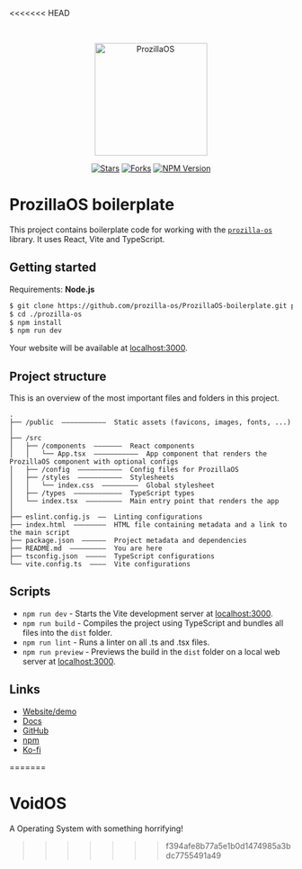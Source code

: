 <<<<<<< HEAD
<div align="center">
  <br />
  <p>
    <a href="https://os.prozilla.dev/"><img src="https://os.prozilla.dev/assets/logo.svg" height="200" alt="ProzillaOS" /></a>
  </p>
  <p>
    <a href="https://github.com/prozilla-os/ProzillaOS"><img alt="Stars" src="https://img.shields.io/github/stars/prozilla-os/ProzillaOS-boilerplate?style=flat-square&color=FED24C&label=%E2%AD%90"></a>
    <a href="https://github.com/prozilla-os/ProzillaOS"><img alt="Forks" src="https://img.shields.io/github/forks/prozilla-os/ProzillaOS-boilerplate?style=flat-square&color=4D9CFF&label=Forks&logo=github"></a>
    <a href="https://www.npmjs.com/package/prozilla-os"><img alt="NPM Version" src="https://img.shields.io/npm/v/prozilla-os?logo=npm&style=flat-square&label=prozilla-os&color=FF4D5B"></a>
  </p>
</div>

# ProzillaOS boilerplate

This project contains boilerplate code for working with the [`prozilla-os`][github] library. It uses React, Vite and TypeScript.

## Getting started

Requirements: **Node.js**

```sh
$ git clone https://github.com/prozilla-os/ProzillaOS-boilerplate.git prozilla-os
$ cd ./prozilla-os
$ npm install
$ npm run dev
```

Your website will be available at [localhost:3000][localhost].

## Project structure

This is an overview of the most important files and folders in this project.

```
.
├── /public  ———————————  Static assets (favicons, images, fonts, ...)
│
├── /src
│   ├── /components  ———————  React components
│   │   └── App.tsx  ———————————  App component that renders the ProzillaOS component with optional configs
│   ├── /config  ———————————  Config files for ProzillaOS
│   ├── /styles  ———————————  Stylesheets
│   │   └── index.css  —————————  Global stylesheet
│   ├── /types  ————————————  TypeScript types
│   └── index.tsx  —————————  Main entry point that renders the app
│
├── eslint.config.js  ——  Linting configurations
├── index.html  ————————  HTML file containing metadata and a link to the main script
├── package.json  ——————  Project metadata and dependencies
├── README.md  —————————  You are here
├── tsconfig.json  —————  TypeScript configurations
└── vite.config.ts  ————  Vite configurations
```

## Scripts

- `npm run dev` - Starts the Vite development server at [localhost:3000][localhost].
- `npm run build` - Compiles the project using TypeScript and bundles all files into the `dist` folder.
- `npm run lint` - Runs a linter on all .ts and .tsx files.
- `npm run preview` - Previews the build in the `dist` folder on a local web server at [localhost:3000][localhost].

## Links

- [Website/demo][website]
- [Docs][docs]
- [GitHub][github]
- [npm][npm]
- [Ko-fi][ko-fi]

[website]: https://os.prozilla.dev/
[docs]: https://os.prozilla.dev/docs
[github]: https://github.com/prozilla-os/ProzillaOS/tree/convert-to-monorepo/packages/prozilla-os
[npm]: https://www.npmjs.com/package/prozilla-os
[ko-fi]: https://ko-fi.com/prozilla
[localhost]: http://localhost:3000/
=======
# VoidOS
A Operating System with something horrifying!
>>>>>>> f394afe8b77a5e1b0d1474985a3bdc7755491a49
